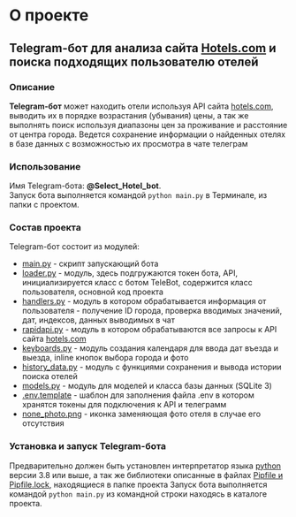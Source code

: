 
# **О проекте**

## Telegram-бот для анализа сайта [Hotels.com](https://ru.hotels.com/) и поиска подходящих пользователю отелей

### Описание
**Telegram-бот** может находить отели используя API сайта [hotels.com](https://ru.hotels.com/), выводить их в порядке возрастания (убывания) цены, а так же выполнять поиск используя диапазоны цен за проживание и расстояние от центра города. Ведется сохранение информации о найденных отелях в базе данных с возможностью их просмотра в чате телеграм

### Использование
Имя Telegram-бота: **@Select_Hotel_bot**.   
Запуск бота выполняется командой `python main.py` в Терминале, из папки с проектом.

### Состав проекта
Telegram-бот состоит из модулей:
- [main.py]() - скрипт запускающий бота
- [loader.py]() - модуль, здесь подгружаются токен бота, API, инициализируется класс с ботом TeleBot, содержится класс пользователя, основной код проекта
- [handlers.py]() - модуль в котором обрабатывается информация от пользователя - получение ID города, проверка вводимых значений, дат, индексов, данных выводимых в чат
- [rapidapi.py]() - модуль в котором обрабатываются все запросы к API сайта [hotels.com](https://ru.hotels.com/)
- [keyboards.py]() - модуль создания календаря для ввода дат въезда и выезда, inline кнопок выбора города и фото
- [history_data.py]() - модуль с функциями сохранения и вывода истории поиска отелей
- [models.py]() - модуль для моделей и класса базы данных (SQLite 3)
- [.env.template]() - шаблон для заполнения файла .env в котором хранятся токены для подключения к API и телеграмм
- [none_photo.png]() - иконка заменяющая фото отеля в случае его отсутствия

### Установка и запуск Telegram-бота
Предварительно должен быть установлен интерпретатор языка [python](https://www.python.org/downloads/) версии 3.8 или выше, а так же  библиотеки описанные в файлах [Pipfile и Pipfile.lock](), находящиеся в папке проекта
Запуск бота выполняется командой `python main.py` из командной строки находясь в каталоге проекта. 
